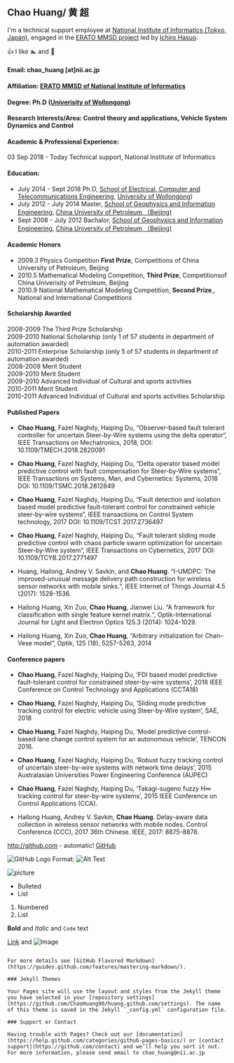 ## Chao Huang/ 黄 超
I'm a technical support employee at [National Institute of Informatics (Tokyo, Japan)](https://www.nii.ac.jp/en/), engaged in the [ERATO MMSD project](https://group-mmm.org/eratommsd/) led by [Ichiro Hasuo](http://group-mmm.org/~ichiro/).

:+1: I like :swimmer: and :running:

#### Email: chao_huang [at]nii.ac.jp

#### Affiliation: [ERATO MMSD of National Institute of Informatics](https://group-mmm.org/eratommsd/)

#### Degree: Ph.D ([Univerisity of Wollongong](https://www.uow.edu.au/index.html)) 
 
#### Research Interests/Area: Control theory and applications, Vehicle System Dynamics and Control

#### Academic & Professional Experience:

03 Sep 2018 -   Today           Technical support, National Institute of Informatics

#### Education:

* July 2014 -  Sept 2018  Ph.D, [School of Electrical, Computer and Telecommunications Engineering](https://eis.uow.edu.au/secte/index.html), [University of Wollongong](https://www.uow.edu.au/index.html))  
* July 2012 -  July 2014  Master, [School of Geophysics and Information Engineering](http://www.cup.edu.cn/cgi/), [China University of Petroleum （Beijing)](http://www.cup.edu.cn)  
* Sept 2008 -  July 2012  Bachalor, [School of Geophysics and Information Engineering](http://www.cup.edu.cn/cgi/), [China University of Petroleum （Beijing)](http://www.cup.edu.cn)  


#### Academic Honors

* 2009.3   Physics Competition  **First Prize**, Competitions of China University of Petroleum, Beijing
* 2010.5   Mathematical Modeling Competition, **Third Prize**, Competitionsof China Univerisity of Petroleum, Beijing
* 2010.9   National Mathematical Modeling Competition, **Second Prize**,, National and International Competitions

#### Scholarship Awarded

2008-2009 The Third Prize Scholarship  
2009-2010 National Scholarship (only 1 of 57 students in department of automation awarded)   
2010-2011 Enterprise Scholarship (only 5 of 57 students in department of automation awarded)   
2008-2009 Merit Student   
2009-2010 Merit Student    
2009-2010 Advanced Individual of Cultural and sports activities   
2010-2011 Merit Student    
2010-2011 Advanced Individual of Cultural and sports activities Scholarship  


#### Published Papers

* **Chao Huang**, Fazel Naghdy, Haiping Du, “Observer-based fault tolerant controller for uncertain Steer-by-Wire systems using the delta operator“,
IEEE Transactions on Mechatronics, 2018, DOI: 10.1109/TMECH.2018.2820091

* **Chao Huang**, Fazel Naghdy, Haiping Du, “Delta operator based model predictive control with fault compensation for Steer-by-Wire systems“, 
IEEE Transactions on Systems, Man, and Cybernetics: Systems, 2018 DOI: 10.1109/TSMC.2018.2812849

* **Chao Huang**, Fazel Naghdy, Haiping Du, “Fault detection and isolation based model predictive fault-tolerant control for constrained vehicle steer-by-wire systems“, 
IEEE transactions on Control System technology, 2017 DOI: 10.1109/TCST.2017.2736497

* **Chao Huang**, Fazel Naghdy, Haiping Du, “Fault tolerant sliding mode predictive control with chaos particle swarm optimization for uncertain Steer-by-Wire system“, 
IEEE Transactions on Cybernetics, 2017 DOI: 10.1109/TCYB.2017.2771497

* Huang, Hailong, Andrey V. Savkin, and **Chao Huang**. “I-UMDPC: The improved-unusual message delivery path construction for wireless sensor networks with mobile sinks.“, 
IEEE Internet of Things Journal 4.5 (2017): 1528-1536.

* Hailong Huang, Xin Zuo, **Chao Huang**, Jianwei Liu. “A framework for classification with single feature kernel matrix.“, Optik-International Journal for Light and Electron Optics 125.3 (2014): 1024-1029.

* Hailong Huang, Xin Zuo, **Chao Huang**, “Arbitrary initialization for Chan–Vese model”, Optik, 125 (18), 5257-5263, 2014

#### Conference papers

* **Chao Huang**, Fazel Naghdy, Haiping Du, ‘FDI based model predictive fault-tolerant control for constrained steer-by-wire systems’, 
2018 IEEE Conference on Control Technology and Applications (CCTA18)

* **Chao Huang**, Fazel Naghdy, Haiping Du, ‘Sliding mode predictive tracking control for electric vehicle using Steer-by-Wire system’, SAE, 2018

* **Chao Huang**, Fazel Naghdy, Haiping Du, ‘Model predictive control-based lane change control system for an autonomous vehicle’, TENCON 2016.

* **Chao Huang**, Fazel Naghdy, Haiping Du, ‘Robust fuzzy tracking control of uncertain steer-by-wire systems with network time delays’, 
2015 Australasian Universities Power Engineering Conference (AUPEC)

* **Chao Huang**, Fazel Naghdy, Haiping Du, ‘Takagi-sugeno fuzzy H∞ tracking control for steer-by-wire systems’, 
2015 IEEE Conference on Control Applications (CCA).

* Hailong Huang, Andrey V. Savkin, **Chao Huang**. Delay-aware data collection in wireless sensor networks with mobile nodes. Control Conference (CCC), 2017 36th Chinese. IEEE, 2017: 8875-8878. 


http://github.com - automatic!
[GitHub](http://github.com)


![GitHub Logo](/images/logo.png)
Format: ![Alt Text](url)

![picture](http://stash.xxxxxx.com/projects/zzzzz/img/abc.png)

- Bulleted
- List

1. Numbered
2. List

**Bold** and _Italic_ and `Code` text

[Link](url) and ![Image](src)
```

For more details see [GitHub Flavored Markdown](https://guides.github.com/features/mastering-markdown/).

### Jekyll Themes

Your Pages site will use the layout and styles from the Jekyll theme you have selected in your [repository settings](https://github.com/ChaoHuang90/huang.github.com/settings). The name of this theme is saved in the Jekyll `_config.yml` configuration file.

### Support or Contact

Having trouble with Pages? Check out our [documentation](https://help.github.com/categories/github-pages-basics/) or [contact support](https://github.com/contact) and we’ll help you sort it out.
For more information, please send email to chao_huang@nii.ac.jp
